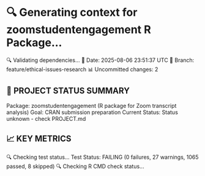 🔍 Generating context for zoomstudentengagement R Package...
==================================================
🔍 Validating dependencies...
📅 Date: 2025-08-06 23:51:37 UTC
🌿 Branch: feature/ethical-issues-research
📊 Uncommitted changes: 2

🎯 PROJECT STATUS SUMMARY
------------------------
Package: zoomstudentengagement (R package for Zoom transcript analysis)
Goal: CRAN submission preparation
Current Status: Status unknown - check PROJECT.md

📈 KEY METRICS
-------------
🔍 Checking test status...
Test Status: FAILING (0 failures, 27 warnings, 1065 passed, 8 skipped)
🔍 Checking R CMD check status...
